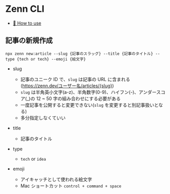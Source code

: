 # Zenn CLI

- [📘 How to use](https://zenn.dev/zenn/articles/zenn-cli-guide)

## 記事の新規作成

```
npx zenn new:article --slug {記事のスラッグ} --title {記事のタイトル} --type {tech or tech} --emoji {絵文字}
```

- slug

  - 記事のユニーク ID で、`slug` は記事の URL に含まれる(https://zenn.dev/ユーザー名/articles/{slug})
  - `slug` は半角英小文字(a-z)、半角数字(0-9)、ハイフン(-)、アンダースコア(\_)の 12 ~ 50 字の組み合わせにする必要がある
  - 一度記事を公開すると変更できない(`slug` を変更すると別記事扱いとなる)
  - 多分指定しなくていい

- title

  - 記事のタイトル

- type

  - `tech` or `idea`

- emoji

  - アイキャッチとして使われる絵文字
  - Mac ショートカット `control + command + space`
